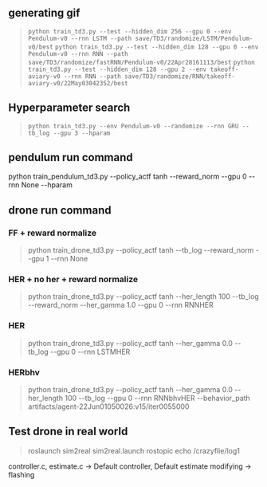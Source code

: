 
## generating gif
> ```python train_td3.py --test --hidden_dim 256 --gpu 0 --env Pendulum-v0 --rnn LSTM --path save/TD3/randomize/LSTM/Pendulum-v0/best```
> ```python train_td3.py --test --hidden_dim 128 --gpu 0 --env Pendulum-v0 --rnn RNN --path save/TD3/randomize/fastRNN/Pendulum-v0/22Apr28161113/best```
> ```python train_td3.py --test --hidden_dim 128 --gpu 2 --env takeoff-aviary-v0 --rnn RNN --path save/TD3/randomize/RNN/takeoff-aviary-v0/22May03042352/best```


## Hyperparameter search
> ```python train_td3.py --env Pendulum-v0 --randomize --rnn GRU --tb_log --gpu 3 --hparam```

## pendulum run command

python train_pendulum_td3.py --policy_actf tanh --reward_norm --gpu 0 --rnn None --hparam 


## drone run command

### FF + reward normalize

> python train_drone_td3.py --policy_actf tanh --tb_log --reward_norm --gpu 1 --rnn None

### HER + no her + reward normalize

> python train_drone_td3.py --policy_actf tanh --her_length 100 --tb_log --reward_norm --her_gamma 1.0 --gpu 0 --rnn RNNHER 

### HER

> python train_drone_td3.py --policy_actf tanh --her_gamma 0.0 --tb_log --gpu 0 --rnn LSTMHER

### HERbhv

> python train_drone_td3.py --policy_actf tanh --her_gamma 0.0 --her_length 100 --tb_log --gpu 0 --rnn RNNbhvHER --behavior_path artifacts/agent-22Jun01050026:v15/iter0055000

## Test drone in real world

> roslaunch sim2real sim2real.launch
> rostopic echo /crazyflie/log1


controller.c, estimate.c -> Default controller, Default estimate modifying -> flashing

